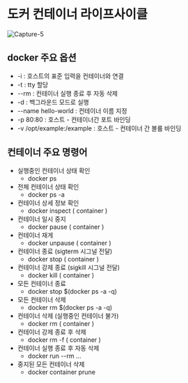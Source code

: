 # 도커 컨테이너 라이프사이클
![Capture-5](https://user-images.githubusercontent.com/80312713/151649949-1df26ea1-ea18-4f8d-9978-e7500452955e.png)

## docker 주요 옵션
* -i : 호스트의 표준 입력을 컨테이너와 연결
* -t : tty 할당
* --rm : 컨테이너 실행 종료 후 자동 삭제
* -d : 백그라운드 모드로 실행
* --name hello-world : 컨테이너 이름 지정
* -p 80:80 : 호스트 - 컨테이너간 포트 바인딩
* -v /opt/example:/example : 호스트 - 컨테이너 간 볼륨 바인딩

## 컨테이너 주요 명령어
* 실행중인 컨테이너 상태 확인
  * docker ps
* 전체 컨테이너 상태 확인
  * docker ps -a
* 컨테이너 상세 정보 확인
  * docker inspect ( container )
* 컨테이너 일시 중지
  * docker pause ( container )
* 컨테이너 재게
  * docker unpause ( container )
* 컨테이너 종료 (sigterm 시그널 전달)
  * docker stop ( container )
* 컨테이너 강제 종료 (sigkill 시그널 전달)
  * docker kill ( container )
* 모든 컨테이너 종료
  * docker stop $(docker ps -a -q)
* 모든 컨테이너 삭제
  * docker rm $(docker ps -a -q)
* 컨테이너 삭제 (실행중인 컨테이너 불가)
  * docker rm ( container )
* 컨테이너 강제 종료 후 삭제
  * docker rm -f ( container )
* 컨테이너 실행 종료 후 자동 삭제
  * docker run --rm ...
* 중지된 모든 컨테이너 삭제
  * docker container prune
